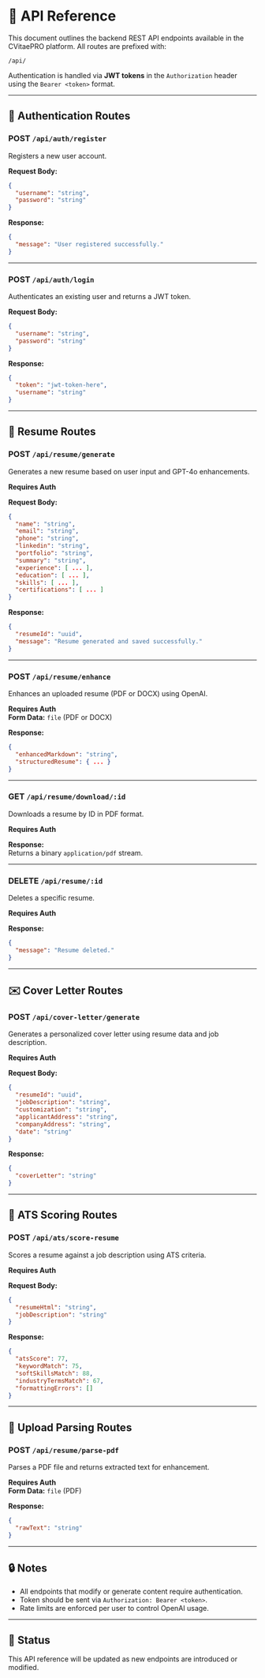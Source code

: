 # 📑 API Reference

This document outlines the backend REST API endpoints available in the CVitaePRO platform. All routes are prefixed with:

```
/api/
```

Authentication is handled via **JWT tokens** in the `Authorization` header using the `Bearer <token>` format.

---

## 🧾 Authentication Routes

### POST `/api/auth/register`

Registers a new user account.

**Request Body:**
```json
{
  "username": "string",
  "password": "string"
}
```

**Response:**
```json
{
  "message": "User registered successfully."
}
```

---

### POST `/api/auth/login`

Authenticates an existing user and returns a JWT token.

**Request Body:**
```json
{
  "username": "string",
  "password": "string"
}
```

**Response:**
```json
{
  "token": "jwt-token-here",
  "username": "string"
}
```

---

## 📄 Resume Routes

### POST `/api/resume/generate`

Generates a new resume based on user input and GPT-4o enhancements.

**Requires Auth**

**Request Body:**
```json
{
  "name": "string",
  "email": "string",
  "phone": "string",
  "linkedin": "string",
  "portfolio": "string",
  "summary": "string",
  "experience": [ ... ],
  "education": [ ... ],
  "skills": [ ... ],
  "certifications": [ ... ]
}
```

**Response:**
```json
{
  "resumeId": "uuid",
  "message": "Resume generated and saved successfully."
}
```

---

### POST `/api/resume/enhance`

Enhances an uploaded resume (PDF or DOCX) using OpenAI.

**Requires Auth**  
**Form Data:** `file` (PDF or DOCX)

**Response:**
```json
{
  "enhancedMarkdown": "string",
  "structuredResume": { ... }
}
```

---

### GET `/api/resume/download/:id`

Downloads a resume by ID in PDF format.

**Requires Auth**

**Response:**  
Returns a binary `application/pdf` stream.

---

### DELETE `/api/resume/:id`

Deletes a specific resume.

**Requires Auth**

**Response:**
```json
{
  "message": "Resume deleted."
}
```

---

## ✉️ Cover Letter Routes

### POST `/api/cover-letter/generate`

Generates a personalized cover letter using resume data and job description.

**Requires Auth**

**Request Body:**
```json
{
  "resumeId": "uuid",
  "jobDescription": "string",
  "customization": "string",
  "applicantAddress": "string",
  "companyAddress": "string",
  "date": "string"
}
```

**Response:**
```json
{
  "coverLetter": "string"
}
```

---

## 🧠 ATS Scoring Routes

### POST `/api/ats/score-resume`

Scores a resume against a job description using ATS criteria.

**Requires Auth**

**Request Body:**
```json
{
  "resumeHtml": "string",
  "jobDescription": "string"
}
```

**Response:**
```json
{
  "atsScore": 77,
  "keywordMatch": 75,
  "softSkillsMatch": 88,
  "industryTermsMatch": 67,
  "formattingErrors": []
}
```

---

## 📂 Upload Parsing Routes

### POST `/api/resume/parse-pdf`

Parses a PDF file and returns extracted text for enhancement.

**Requires Auth**  
**Form Data:** `file` (PDF)

**Response:**
```json
{
  "rawText": "string"
}
```

---

## 🔒 Notes

- All endpoints that modify or generate content require authentication.
- Token should be sent via `Authorization: Bearer <token>`.
- Rate limits are enforced per user to control OpenAI usage.

---

## 📌 Status

This API reference will be updated as new endpoints are introduced or modified.

